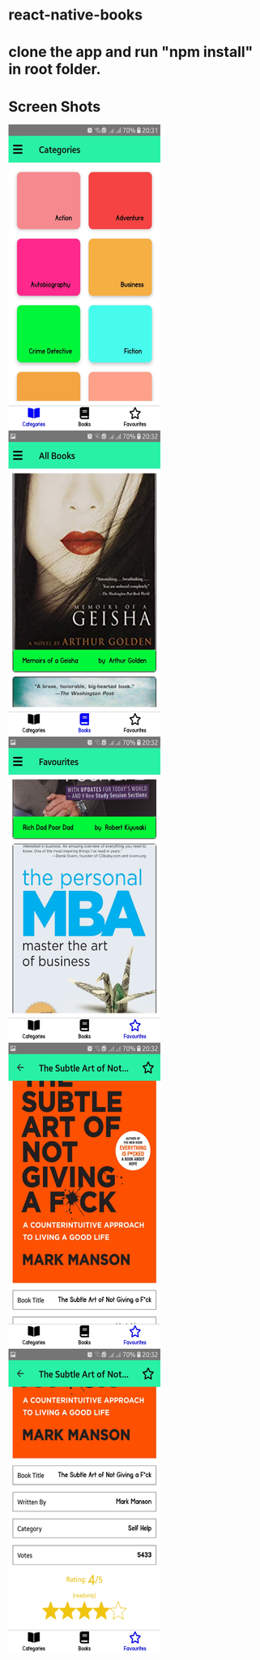 # react-native-books

# clone the app and run "npm install" in root folder.

# Screen Shots
<img src="ScreenShots/1.jpg" width="300" height="600"/> <img src="ScreenShots/2.jpg" width="300" height="600"/>
<img src="ScreenShots/3.jpg" width="300" height="600"/><img src="ScreenShots/4.jpg" width="300" height="600"/>
<img src="ScreenShots/5.jpg" width="300" height="600"/>
